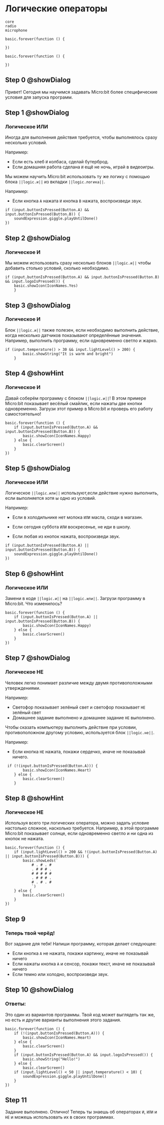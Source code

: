 # Логические операторы

```package
core
radio
microphone
```

```template
basic.forever(function () {
	
})
```

```blocks
basic.forever(function () {
	
})
```
## Step 0 @showDialog
Привет! Сегодня мы научимся задавать Micro:bit более специфические условия для запуска программ.
## Step 1 @showDialog
### Логическое ИЛИ
Иногда для выполнения действия требуется, чтобы выполнялось сразу несколько условий.
  
Например:  
- Если есть хлеб `И` колбаса, сделай бутерброд.
- Если домашняя работа сделана `И` ещё не ночь, играй в видеоигры.
  
Мы можем научить Micro:bit использовать ту же логику с помощью блока ``||logic.и||`` из вкладки  ``||logic.логика||``.
  
Например:
- Если кнопка `A` нажата `И` кнопка `B` нажата, воспроизведи звук.
```block
if (input.buttonIsPressed(Button.A) && input.buttonIsPressed(Button.B)) {
    soundExpression.giggle.playUntilDone()
})
```

## Step 2 @showDialog
### Логическое И
Мы можем использовать сразу несколько блоков ``||logic.и||`` чтобы добавить столько условий, сколько необходимо.
```blocks
if (input.buttonIsPressed(Button.A) && input.buttonIsPressed(Button.B) && input.logoIsPressed()) {
    basic.showIcon(IconNames.Yes)
    }
```
## Step 3 @showDialog
### Логическое И
Блок ``||logic.и||`` также полезен, если необходимо выполнить действие, когда несколько датчиков показывают определённые значения. Например, выполнить программу, если одновременно светло и жарко.
```block
if (input.temperature() > 30 && input.lightLevel() > 200) {
        basic.showString("It is warm and bright")
    }
```
## Step 4 @showHint
### Логическое И
Давай соберём программу с блоком ``||logic.и||``!
В этом примере Micro:bit показывает весёлый смайлик, если нажаты две кнопки одновременно. Загрузи этот пример в Micro:bit и проверь его работу самостоятельно!
```blocks
basic.forever(function () {
    if (input.buttonIsPressed(Button.A) && input.buttonIsPressed(Button.B)) {
        basic.showIcon(IconNames.Happy)
    } else {
        basic.clearScreen()
    }
})
```
## Step 5 @showDialog
### Логическое ИЛИ
Логическое ``||logic.или||`` используют,если действие нужно выполнить, если выполняется хотя ы одно из условий.
  
Например:
- Если в холодильнике нет молока `ИЛИ` масла, сходи в магазин.
- Если сегодня суббота `ИЛИ` воскресенье, не иди в школу.
  
- Если любая из кнопок нажата, воспроизведи звук.

```block
if (input.buttonIsPressed(Button.A) || input.buttonIsPressed(Button.B)) {
    soundExpression.giggle.playUntilDone()
})
```
## Step 6 @showHint
### Логическое ИЛИ
Замени в коде ``||logic.и||`` на ``||logic.или||``. Загрузи программу в Micro:bit. Что изменилось?
```blocks
basic.forever(function () {
    if (input.buttonIsPressed(Button.A) || input.buttonIsPressed(Button.B)) {
        basic.showIcon(IconNames.Happy)
    } else {
        basic.clearScreen()
    }
})
```
## Step 7 @showDialog
### Логическое НЕ
Человек легко понимает различие между двумя противоположными утверждениями.
  
Например:
- Светофор показывает зелёный свет и светофор показывает `НЕ` зелёный свет
- Домашнее задание выполнено и домашнее задание `НЕ` выполнено.
  
Чтобы сказать компьютеру выполнить действие при условии, противоположном другому условию, используется блок ``||logic.не||``.
  
Например:
- Если кнопка `НЕ` нажата, покажи сердечко, иначе не показывай ничего.
```block
 if (!(input.buttonIsPressed(Button.A))) {
        basic.showIcon(IconNames.Heart)
    } else {
        basic.clearScreen()
    }
```
## Step 8 @showHint
### Логическое НЕ
Используя всего три логических оператора, можно задать условие настолько сложное, насколько требуется. Например, в этой программе Micro:bit показывает солнце, если одновременно светло и ни одна из кнопок не нажата.
```blocks
basic.forever(function () {
    if (input.lightLevel() > 200 && !(input.buttonIsPressed(Button.A) || input.buttonIsPressed(Button.B))) {
        basic.showLeds(`
            # . # . #
            . # # # .
            # # # # #
            . # # # .
            # . # . #
            `)
    } else {
        basic.clearScreen()
    }
})
```

## Step 9
### Теперь твой черёд!
Вот задание для тебя! Напиши программу, которая делает следующее:
- Если кнопка `A` не нажата, покажи картинку, иначе не показывай ничего
- Если нажаты кнопка `A` и сенсор, покажи текст, иначе не показывай ничего
- Если темно или холодно, воспроизведи звук.

## Step 10 @showDialog
### Ответы:
Это один из вариантов программы. Твой код может выглядеть так же, но есть и другие варианты выполнения этого задания.
```blocks
basic.forever(function () {
    if (!(input.buttonIsPressed(Button.A))) {
        basic.showIcon(IconNames.Heart)
    } else {
        basic.clearScreen()
    }
    if (input.buttonIsPressed(Button.A) && input.logoIsPressed()) {
        basic.showString("Hello!")
    } else {
        basic.clearScreen()
    if (input.lightLevel() < 50 || input.temperature() < 10) {
        soundExpression.giggle.playUntilDone()
    }
})
```

## Step 11
Задание выполнено. Отлично! Теперь ты знаешь об операторах `И`, `ИЛИ` и `НЕ` и можешь использовать их в своих программах.